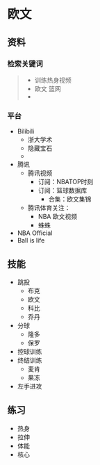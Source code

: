 # 欧文

## 资料

### 检索关键词

> - 训练热身视频
> - 欧文 篮网
> - 

### 平台

- Bilibili
  - 浙大学术
  - 隐藏宝石
  - 
- 腾讯
  - 腾讯视频
    - 订阅：NBATOP时刻
    - 订阅：篮球数据库 
      - 合集：欧文集锦
  - 腾讯体育关注：
    - NBA 欧文视频
    - 蛛蛛
- NBA Official
- Ball is life

## 技能

- 跳投
  - 布克
  - 欧文
  - 科比
  - 乔丹
- 分球
  - 隆多
  - 保罗
- 控球训练
- 终结训练
  - 麦肯
  - 果冻
- 左手进攻

## 练习

- 热身
- 拉伸
- 体能
- 核心